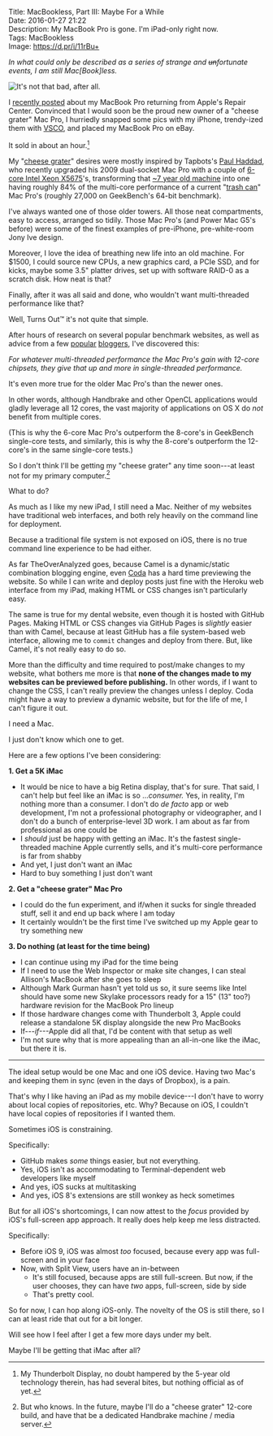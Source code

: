Title: MacBookless, Part III: Maybe For a While  
Date: 2016-01-27 21:22  
Description: My MacBook Pro is gone. I'm iPad-only right now.  
Tags: MacBookless  
Image: https://d.pr/i/11rBu+  

*In what could only be described as a series of strange and <s>un</s>fortunate events, I am still Mac\[Book\]less.*
<!-- {em:.topstory} -->

![It's not that bad, after all.](https://d.pr/i/11rBu+ "iOS full-time right now")

I [recently posted](/2016/1/25/macbookless-part-iib-adventures-with-an-ipad-part-i "My post about my MacBook Pro returning") about my MacBook Pro returning from Apple's Repair Center. Convinced that I would soon be the proud new owner of a "cheese grater" Mac Pro, I hurriedly snapped some pics with my iPhone, trendy-ized them with [VSCO](https://itunes.apple.com/us/app/vsco/id588013838?mt=8&uo=4&at=at=1l3vx9s "VSCO on the App Store"), and placed my MacBook Pro on eBay.

It sold in about an hour.[^1]

My "[cheese grater](http://www.macworld.com/article/2057233/where-to-buy-an-old-mac-pro.html "Macworld piece discussing the 'cheese grater")" desires were mostly inspired by Tapbots's [Paul Haddad](https://twitter.com/tapbot_paul/status/690782158898626560 "Paul Haddad's response to me on Twitter"), who recently upgraded his 2009 dual-socket Mac Pro with a couple of [6-core Intel Xeon X5675](http://www.everymac.com/systems/apple/mac_pro/specs/mac-pro-twelve-core-3.06-mid-2012-westmere-specs.html "EveryMac piece discussing these CPUs")'s, transforming that [~7 year old machine](http://browser.primatelabs.com/geekbench3/search?q=model:%22Mac%20Pro%20(Mid%202012)%22%20platform:%22Mac%22%20processor:%22Intel%20Xeon%20X5675%22%20frequency:3070%20bits:64 "Cheese grater performance on GeekBench") into one having roughly 84% of the multi-core performance of a current "[trash can](http://browser.primatelabs.com/geekbench3/search?q=model:%22Mac%20Pro%20(Late%202013)%22%20platform:%22Mac%22%20processor:%22Intel%20Xeon%20E5-2697%20v2%22%20frequency:2700%20bits:64 "GeekBench scores for 'trash can' Mac Pro's")" Mac Pro's (roughly 27,000 on GeekBench's 64-bit benchmark).

I've always wanted one of those older towers. All those neat compartments, easy to access, arranged so tidily. Those Mac Pro's (and Power Mac G5's before) were some of the finest examples of pre-iPhone, pre-white-room Jony Ive design.

Moreover, I love the idea of breathing new life into an old machine. For $1500, I could source new CPUs, a new graphics card, a PCIe SSD, and for kicks, maybe some 3.5" platter drives, set up with software RAID-0 as a scratch disk. How neat is that?

Finally, after it was all said and done, who wouldn't want multi-threaded performance like that?

Well, Turns Out&trade; it's not quite that simple.

After hours of research on several popular benchmark websites, as well as advice from a few [popular](https://marco.org/2014/10/16/retina-imac-vs-mac-pro "Marco's advice for iMa vs Mac Pro") [bloggers](http://www.anandtech.com/show/7603/mac-pro-review-late-2013/4 "Anand on the Mac Pro vs iMac"), I've discovered this:

*For whatever multi-threaded performance the Mac Pro's gain with 12-core chipsets, they give that up and more in single-threaded performance.*
<!-- {.takehome} -->

It's even more true for the older Mac Pro's than the newer ones.

In other words, although Handbrake and other OpenCL applications would gladly leverage all 12 cores, the vast majority of applications on OS X do *not* benefit from multiple cores.

(This is why the 6-core Mac Pro's outperform the 8-core's in GeekBench single-core tests, and similarly, this is why the 8-core's outperform the 12-core's in the same single-core tests.)

So I don't think I'll be getting my "cheese grater" any time soon---at least not for my primary computer.[^2]

What to do?

As much as I like my new iPad, I still need a Mac. Neither of my websites have traditional web interfaces, and both rely heavily on the command line for deployment.

Because a traditional file system is not exposed on iOS, there is no true command line experience to be had either.

As far TheOverAnalyzed goes, because Camel is a dynamic/static combination blogging engine, even [Coda](https://itunes.apple.com/us/app/coda/id500906297?mt=8&uo=4&at=at=1l3vx9s "Coda on the App Store") has a hard time previewing the website. So while I can write and deploy posts just fine with the Heroku web interface from my iPad, making HTML or CSS changes isn't particularly easy.

The same is true for my dental website, even though it is hosted with GitHub Pages. Making HTML or CSS changes via GitHub Pages is *slightly* easier than with Camel, because at least GitHub has a file system-based web interface, allowing me to `commit` changes and deploy from there. But, like Camel, it's not really easy to do so.

More than the difficulty and time required to post/make changes to my website, what bothers me more is that **none of the changes made to my websites can be previewed before publishing.** In other words, if I want to change the CSS, I can't really preview the changes unless I deploy. Coda might have a way to preview a dynamic website, but for the life of me, I can't figure it out.

I need a Mac.

I just don't know which one to get.

Here are a few options I've been considering:

**1. Get a 5K iMac**

* It would be nice to have a big Retina display, that's for sure. That said, I can't help but feel like an iMac is so ...*consumer.* Yes, in reality, I'm nothing more than a consumer. I don't do <i>de facto</i> app or web development, I'm not a professional photography or videographer, and I don't do a bunch of enterprise-level 3D work. I am about as far from professional as one could be
* I *should* just be happy with getting an iMac. It's the fastest single-threaded machine Apple currently sells, and it's multi-core performance is far from shabby
* And yet, I just don't want an iMac
* Hard to buy something I just don't want
	
**2. Get a "cheese grater" Mac Pro**

* I could do the fun experiment, and if/when it sucks for single threaded stuff, sell it and end up back where I am today
* It certainly wouldn't be the first time I've switched up my Apple gear to try something new
	
**3. Do nothing (at least for the time being)**

* I can continue using my iPad for the time being
* If I need to use the Web Inspector or make site changes, I can steal Allison's MacBook after she goes to sleep
* Although Mark Gurman hasn't yet told us so, it sure seems like Intel should have some new Skylake processors ready for a 15" (13" too?) hardware revision for the MacBook Pro lineup
* If those hardware changes come with Thunderbolt 3, Apple could release a standalone 5K display alongside the new Pro MacBooks
* If---*if*---Apple did all that, I'd be content with that setup as well
* I'm not sure why that is more appealing than an all-in-one like the iMac, but there it is.
	
***

The ideal setup would be one Mac and one iOS device. Having two Mac's and keeping them in sync (even in the days of Dropbox), is a pain.

That's why I like having an iPad as my mobile device---I don't have to worry about local copies of repositories, etc. Why? Because on iOS, I couldn't have local copies of repositories if I wanted them.

Sometimes iOS is constraining.

Specifically:

* GitHub makes *some* things easier, but not everything.
* Yes, iOS isn't as accommodating to Terminal-dependent web developers like myself
* And yes, iOS sucks at multitasking
* And yes, iOS 8's extensions are still wonkey as heck sometimes

But for all iOS's shortcomings, I can now attest to the *focus* provided by iOS's full-screen app approach. It really does help keep me less distracted.

Specifically:

* Before iOS 9, iOS was almost *too* focused, because every app was full-screen and in your face
* Now, with Split View, users have an in-between
	* It's still focused, because apps are still full-screen. But now, if the user chooses, they can have *two* apps, full-screen, side by side
	* That's pretty cool.

So for now, I can hop along iOS-only. The novelty of the OS is still there, so I can at least ride that out for a bit longer.

Will see how I feel after I get a few more days under my belt.

Maybe I'll be getting that iMac after all?

[^1]: My Thunderbolt Display, no doubt hampered by the 5-year old technology therein, has had several bites, but nothing official as of yet.
[^2]: But who knows. In the future, maybe I'll do a "cheese grater" 12-core build, and have that be a dedicated Handbrake machine / media server.